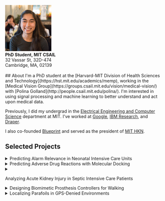 <div class='profile'>
<img src='assets/singhnalini.jpg' height='150px'>
<div class='subcaption'>
<b>PhD Student, MIT CSAIL</b>
<br>
32 Vassar St, 32D-474
<br>
Cambridge, MA, 02139 
</div>
</div>

<div class='column'>
&nbsp;
</div>

<div class='main-info' markdown="1">
## About
I'm a PhD student at the [Harvard-MIT Division of Health Sciences and Technology](https://hst.mit.edu/academics/memp), working in the [Medical Vision Group](https://groups.csail.mit.edu/vision/medical-vision/) with [Polina Golland](http://people.csail.mit.edu/polina/). I'm interested in using signal processing and machine learning to better understand and act upon medical data. 

Previously, I did my undergrad in the [Electrical Engineering and Computer Science](http://www.eecs.mit.edu/) department at MIT. I've worked at [Google](http://www.google.com), [IBM Research](http://www.research.ibm.com), and [Draper](http://www.draper.com/).

I also co-founded [Blueprint](https://blueprint.hackmit.org) and served as the president of [MIT HKN](https://hkn.mit.edu).

## Selected Projects

<details>
<summary>
Predicting Alarm Relevance in Neonatal Intensive Care Units
</summary>
<div class='fulltext' markdown="1">
Classifiers that use physiologic waveform data to predict bedside alarm relevance in neonatal intensive care units, suggesting a strategy for silencing unnecessary alarms. 
<br>
_Paper to Appear._
</div>
</details>

<details>
<summary>
Predicting Adverse Drug Reactions with Molecular Docking
</summary>
<div class='fulltext' markdown="1">
Models that use only structural drug information to predict Adverse Drug Reactions (ADRs), enabling ADR identification before experimental testing in patients. 
<br>
_Paper to Appear._
</div>
</details>

<details>
<summary>

Analyzing Acute Kidney Injury in Septic Intensive Care Patients
</summary>
<div class='fulltext' markdown="1">
A retrospective cohort study to analyze the appropriateness of mean arterial blood pressure as a predictor of acute kidney injury in septic patients.
<br>
[Code](https://github.com/nalinimsingh/HST.953-AKI-Prediction){:target="_blank"}
</div>
</details>

<details>
<summary>
Designing Biomimetic Prosthesis Controllers for Walking
</summary>
<div class='fulltext' markdown="1">
A state space biomimetic controller for prosthesis-aided walking, yielding modeled gait parameters similar to biological values.
<br>
**2nd Place Oral Presentation, EECSCon 2016**.
<br>
[Presentation](docs/prosthesis.pdf){:target="_blank"}
</div>
</details>

<details markdown="1">
<summary>
Localizing Parafoils in GPS-Denied Environments
</summary>
<div class='fulltext' markdown="1">
Parafoil localization algorithms requiring only monocular camera imagery and inertial sensor data, enabling supply delivery to troops in GPS-denied environments.
<br>
[Paper](https://arc.aiaa.org/doi/abs/10.2514/6.2017-3723){:target="_blank"}
</div>
</details>
</div>

